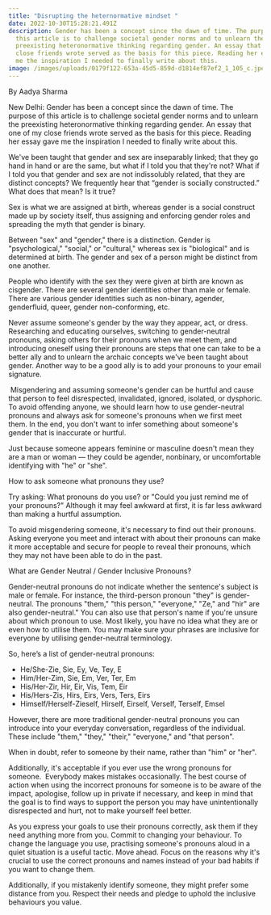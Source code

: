 ```yaml
---
title: "Disrupting the heternormative mindset "
date: 2022-10-30T15:28:21.491Z
description: Gender has been a concept since the dawn of time. The purpose of
  this article is to challenge societal gender norms and to unlearn the
  preexisting heteronormative thinking regarding gender. An essay that one of my
  close friends wrote served as the basis for this piece. Reading her essay gave
  me the inspiration I needed to finally write about this.
image: /images/uploads/0179f122-653a-45d5-859d-d1814ef87ef2_1_105_c.jpeg
---
```

By Aadya Sharma

New Delhi: Gender has been a concept since the dawn of time. The purpose of this article is to challenge societal gender norms and to unlearn the preexisting heteronormative thinking regarding gender. An essay that one of my close friends wrote served as the basis for this piece. Reading her essay gave me the inspiration I needed to finally write about this. 

We've been taught that gender and sex are inseparably linked; that they go hand in hand or are the same, but what if I told you that they're not? What if I told you that gender and sex are not indissolubly related, that they are distinct concepts? We frequently hear that “gender is socially constructed.” What does that mean? Is it true?

Sex is what we are assigned at birth, whereas gender is a social construct made up by society itself, thus assigning and enforcing gender roles and spreading the myth that gender is binary.

 Between "sex" and "gender," there is a distinction. Gender is "psychological," "social," or "cultural," whereas sex is "biological" and is determined at birth. The gender and sex of a person might be distinct from one another. 

People who identify with the sex they were given at birth are known as cisgender. There are several gender identities other than male or female. There are various gender identities such as non-binary, agender, genderfluid, queer, gender non-conforming, etc.

Never assume someone's gender by the way they appear, act, or dress. Researching and educating ourselves, switching to gender-neutral pronouns, asking others for their pronouns when we meet them, and introducing oneself using their pronouns are steps that one can take to be a better ally and to unlearn the archaic concepts we've been taught about gender. Another way to be a good ally is to add your pronouns to your email signature.

 Misgendering and assuming someone's gender can be hurtful and cause that person to feel disrespected, invalidated, ignored, isolated, or dysphoric. To avoid offending anyone, we should learn how to use gender-neutral pronouns and always ask for someone's pronouns when we first meet them. In the end, you don't want to infer something about someone's gender that is inaccurate or hurtful. 

Just because someone appears feminine or masculine doesn't mean they are a man or woman — they could be agender, nonbinary, or uncomfortable identifying with "he" or "she".

How to ask someone what pronouns they use?

Try asking: What pronouns do you use? or "Could you just remind me of your pronouns?" Although it may feel awkward at first, it is far less awkward than making a hurtful assumption.

To avoid misgendering someone, it's necessary to find out their pronouns. Asking everyone you meet and interact with about their pronouns can make it more acceptable and secure for people to reveal their pronouns, which they may not have been able to do in the past. 

What are Gender Neutral / Gender Inclusive Pronouns?

Gender-neutral pronouns do not indicate whether the sentence's subject is male or female. For instance, the third-person pronoun "they" is gender-neutral. The pronouns "them," "this person," "everyone," "Ze," and "hir" are also gender-neutral." You can also use that person's name if you're unsure about which pronoun to use. Most likely, you have no idea what they are or even how to utilise them. You may make sure your phrases are inclusive for everyone by utilising gender-neutral terminology. 

So, here’s a list of gender-neutral pronouns:

* He/She-Zie, Sie, Ey, Ve, Tey, E
* Him/Her-Zim, Sie, Em, Ver, Ter, Em
* His/Her-Zir, Hir, Eir, Vis, Tem, Eir
* His/Hers-Zis, Hirs, Eirs, Vers, Ters, Eirs
* Himself/Herself-Zieself, Hirself, Eirself, Verself, Terself, Emsel

However, there are more traditional gender-neutral pronouns you can introduce into your everyday conversation, regardless of the individual. These include "them," "they," "their," "everyone," and "that person".

When in doubt, refer to someone by their name, rather than "him" or "her".

Additionally, it's acceptable if you ever use the wrong pronouns for someone.  Everybody makes mistakes occasionally. The best course of action when using the incorrect pronouns for someone is to be aware of the impact, apologise, follow up in private if necessary, and keep in mind that the goal is to find ways to support the person you may have unintentionally disrespected and hurt, not to make yourself feel better. 

As you express your goals to use their pronouns correctly, ask them if they need anything more from you. Commit to changing your behaviour. To change the language you use, practising someone's pronouns aloud in a quiet situation is a useful tactic. Move ahead. Focus on the reasons why it's crucial to use the correct pronouns and names instead of your bad habits if you want to change them. 

Additionally, if you mistakenly identify someone, they might prefer some distance from you. Respect their needs and pledge to uphold the inclusive behaviours you value.